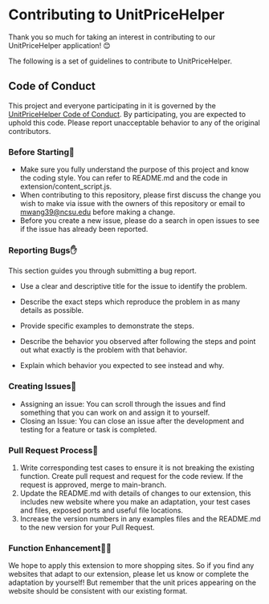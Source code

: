 # Contributing to UnitPriceHelper

Thank you so much for taking an interest in contributing to our UnitPriceHelper application!
😊

The following is a set of guidelines to contribute to UnitPriceHelper.

## Code of Conduct

This project and everyone participating in it is governed by the [UnitPriceHelper Code of Conduct](CODE_OF_CONDUCT.md). By participating, you are expected to uphold this code. Please report unacceptable behavior to any of the original contributors.



### Before Starting🚥
- Make sure you fully understand the purpose of this project and know the coding style. You can refer to README.md and the code in extension/content_script.js.
- When contributing to this repository, please first discuss the change you wish to make via issue with the owners of this repository or email to mwang39@ncsu.edu before making a change.
- Before you create a new issue, please do a search in open issues to see if the issue has already been reported. 
### Reporting Bugs✋

This section guides you through submitting a bug report. 

- Use a clear and descriptive title for the issue to identify the problem.

- Describe the exact steps which reproduce the problem in as many details as possible.

- Provide specific examples to demonstrate the steps. 

- Describe the behavior you observed after following the steps and point out what exactly is the problem with that behavior.

- Explain which behavior you expected to see instead and why.
### Creating Issues📢
- Assigning an issue:
You can scroll through the issues and find something that you can work on and assign it to yourself.
- Closing an Issue:
You can close an issue after the development and testing for a feature or task is completed.

### Pull Request Process🏁
1. Write corresponding test cases to ensure it is not breaking the existing function. Create pull request and request for the code review. If the request is approved, merge to main-branch.
2. Update the README.md with details of changes to our extension, this includes new website where you make an adaptation, your test cases and files, exposed ports and useful file locations.
3. Increase the version numbers in any examples files and the README.md to the new version for your Pull Request.

### Function Enhancement🐱‍🏍
We hope to apply this extension to more shopping sites. So if you find any websites that adapt to our extension, please let us know or complete the adaptation by yourself! But remember that the unit prices appearing on the website should be consistent with our existing format.







